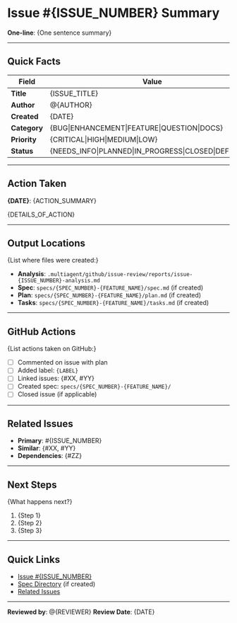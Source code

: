 # Issue #{ISSUE_NUMBER} Summary

**One-line**: {One sentence summary}

---

## Quick Facts

| Field | Value |
|-------|-------|
| **Title** | {ISSUE_TITLE} |
| **Author** | @{AUTHOR} |
| **Created** | {DATE} |
| **Category** | {BUG\|ENHANCEMENT\|FEATURE\|QUESTION\|DOCS} |
| **Priority** | {CRITICAL\|HIGH\|MEDIUM\|LOW} |
| **Status** | {NEEDS_INFO\|PLANNED\|IN_PROGRESS\|CLOSED\|DEFERRED} |

---

## Action Taken

**{DATE}**: {ACTION_SUMMARY}

{DETAILS_OF_ACTION}

---

## Output Locations

{List where files were created:}

- **Analysis**: `.multiagent/github/issue-review/reports/issue-{ISSUE_NUMBER}-analysis.md`
- **Spec**: `specs/{SPEC_NUMBER}-{FEATURE_NAME}/spec.md` (if created)
- **Plan**: `specs/{SPEC_NUMBER}-{FEATURE_NAME}/plan.md` (if created)
- **Tasks**: `specs/{SPEC_NUMBER}-{FEATURE_NAME}/tasks.md` (if created)

---

## GitHub Actions

{List actions taken on GitHub:}

- [ ] Commented on issue with plan
- [ ] Added label: `{LABEL}`
- [ ] Linked issues: {#XX, #YY}
- [ ] Created spec: `specs/{SPEC_NUMBER}-{FEATURE_NAME}/`
- [ ] Closed issue (if applicable)

---

## Related Issues

- **Primary**: #{ISSUE_NUMBER}
- **Similar**: {#XX, #YY}
- **Dependencies**: {#ZZ}

---

## Next Steps

{What happens next?}

1. {Step 1}
2. {Step 2}
3. {Step 3}

---

## Quick Links

- [Issue #{ISSUE_NUMBER}](https://github.com/{ORG}/{REPO}/issues/{ISSUE_NUMBER})
- [Spec Directory](./specs/{SPEC_NUMBER}-{FEATURE_NAME}/) (if created)
- [Related Issues](#related-issues)

---

**Reviewed by**: @{REVIEWER}
**Review Date**: {DATE}
